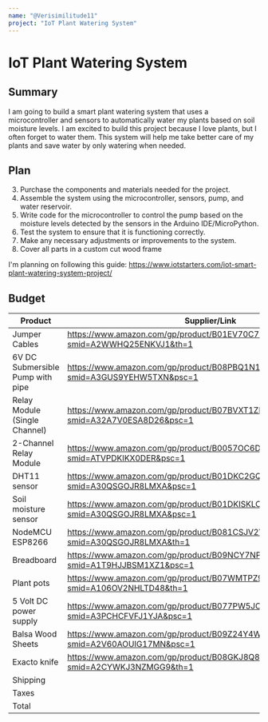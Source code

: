 ```yaml
---
name: "@Verisimilitude11"
project: "IoT Plant Watering System"
---
```


# IoT Plant Watering System

## Summary

I am going to build a smart plant watering system that uses a microcontroller and sensors to automatically water my plants based on soil moisture levels. I am excited to build this project because I love plants, but I often forget to water them. This system will help me take better care of my plants and save water by only watering when needed.

## Plan

3. Purchase the components and materials needed for the project.
4. Assemble the system using the microcontroller, sensors, pump, and water reservoir.
5. Write code for the microcontroller to control the pump based on the moisture levels detected by the sensors in the Arduino IDE/MicroPython.
6. Test the system to ensure that it is functioning correctly.
7. Make any necessary adjustments or improvements to the system.
8. Cover all parts in a custom cut wood frame

I'm planning on following this guide: https://www.iotstarters.com/iot-smart-plant-watering-system-project/

## Budget

| Product         | Supplier/Link                         | Cost   |
| --------------- | ------------------------------------- | ------ |
| Jumper Cables | https://www.amazon.com/gp/product/B01EV70C78/ref=ox_sc_act_title_1?smid=A2WWHQ25ENKVJ1&th=1 | $6.98 |
| 6V DC Submersible Pump with pipe | https://www.amazon.com/gp/product/B08PBQ1N1G/ref=ox_sc_act_title_2?smid=A3GUS9YEHW5TXN&psc=1 | $11.39 |
| Relay Module (Single Channel) | https://www.amazon.com/gp/product/B07BVXT1ZK/ref=ox_sc_act_title_3?smid=A32A7V0ESA8D26&psc=1 | $8.99 |
| 2-Channel Relay Module | https://www.amazon.com/gp/product/B0057OC6D8/ref=sw_img_1?smid=ATVPDKIKX0DER&psc=1 | $7.39 |
| DHT11 sensor | https://www.amazon.com/gp/product/B01DKC2GQ0/ref=ox_sc_act_title_4?smid=A30QSGOJR8LMXA&psc=1 | $10.29 |
| Soil moisture sensor | https://www.amazon.com/gp/product/B01DKISKLO/ref=ox_sc_act_title_5?smid=A30QSGOJR8LMXA&psc=1 | $7.89 |
| NodeMCU ESP8266 | https://www.amazon.com/gp/product/B081CSJV2V/ref=ox_sc_act_title_6?smid=A30QSGOJR8LMXA&th=1 | $16.39 |
| Breadboard | https://www.amazon.com/gp/product/B09NCY7NP1/ref=ox_sc_act_title_1?smid=A1T9HJJBSM1XZ1&psc=1 | 12.99 |
| Plant pots | https://www.amazon.com/gp/product/B07WMTPZ94/ref=ox_sc_act_title_2?smid=A106OV2NHLTD48&th=1 | $25.99 |
| 5 Volt DC power supply | https://www.amazon.com/gp/product/B077PW5JC3/ref=ox_sc_act_title_1?smid=A3PCHCFVFJ1YJA&psc=1 | $11.75 |
| Balsa Wood Sheets | https://www.amazon.com/gp/product/B09Z24Y4WG/ref=ewc_pr_img_2?smid=A2V60AOUIG17MN&psc=1 | $24.99 |
| Exacto knife | https://www.amazon.com/gp/product/B08GKJ8Q8T/ref=ewc_pr_img_1?smid=A2CYWKJ3NZMGG9&th=1 | $4.99 |
| Shipping | | $0.00 |
| Taxes | | $14.28 |
| Total | | $155.67 |
